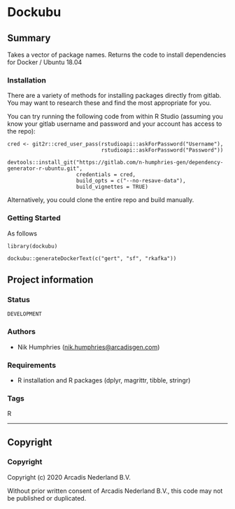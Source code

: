 # Dockubu

## Summary

Takes a vector of package names. Returns the code to install dependencies for Docker / Ubuntu 18.04

### Installation

There are a variety of methods for installing packages directly from gitlab. You may want to research these and find the most appropriate for you. 

You can try running the following code from within R Studio (assuming you know your gitlab username and password and your account has access to the repo):

    cred <- git2r::cred_user_pass(rstudioapi::askForPassword("Username"), 
                                  rstudioapi::askForPassword("Password"))
                                  
    devtools::install_git("https://gitlab.com/n-humphries-gen/dependency-generator-r-ubuntu.git", 
                          credentials = cred, 
                          build_opts = c("--no-resave-data"), 
                          build_vignettes = TRUE)


Alternatively, you could clone the entire repo and build manually.

### Getting Started

As follows

    library(dockubu)

    dockubu::generateDockerText(c("gert", "sf", "rkafka"))
    
## Project information

### **Status**
`DEVELOPMENT`

### **Authors**
* Nik Humphries (nik.humphries@arcadisgen.com)

### **Requirements**
* R installation and R packages (dplyr, magrittr, tibble, stringr)

### **Tags**
R

--------------------------------------------------------------------------------------

## Copyright

### **Copyright** 
Copyright (c) 2020 Arcadis Nederland B.V. 

Without prior written consent of Arcadis Nederland B.V., this code may not be published or duplicated. 
